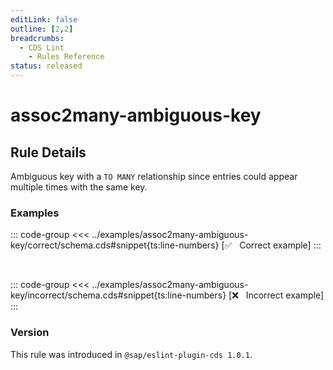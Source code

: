 ```yaml
---
editLink: false
outline: [2,2]
breadcrumbs:
  - CDS Lint
    - Rules Reference
status: released
---
```


<script setup>
  import PlaygroundBadge from '../../../.vitepress/theme/components/PlaygroundBadge.vue'
</script>

# assoc2many-ambiguous-key

## Rule Details

Ambiguous key with a `TO MANY` relationship since entries could appear multiple times with the same key.

### Examples

::: code-group
<<< ../examples/assoc2many-ambiguous-key/correct/schema.cds#snippet{ts:line-numbers} [✅ &nbsp; Correct example]
:::
<PlaygroundBadge
  name="assoc2many-ambiguous-key"
  kind="correct"
  :rules="{'@sap/cds/assoc2many-ambiguous-key': ['error', 'show']}"
  :files="['schema.cds']"
/>

<br>

::: code-group
<<< ../examples/assoc2many-ambiguous-key/incorrect/schema.cds#snippet{ts:line-numbers} [❌ &nbsp; Incorrect example]
:::
<PlaygroundBadge
  name="assoc2many-ambiguous-key"
  kind="incorrect"
  :rules="{'@sap/cds/assoc2many-ambiguous-key': ['error', 'show']}"
  :files="['schema.cds']"
/>

### Version
This rule was introduced in `@sap/eslint-plugin-cds 1.0.1`.

<!--
### Resources
[Rule source](https://github.tools.sap/cap/eslint-plugin-cds/tree/main/lib/rules/assoc2many-ambiguous-key.js)
-->
